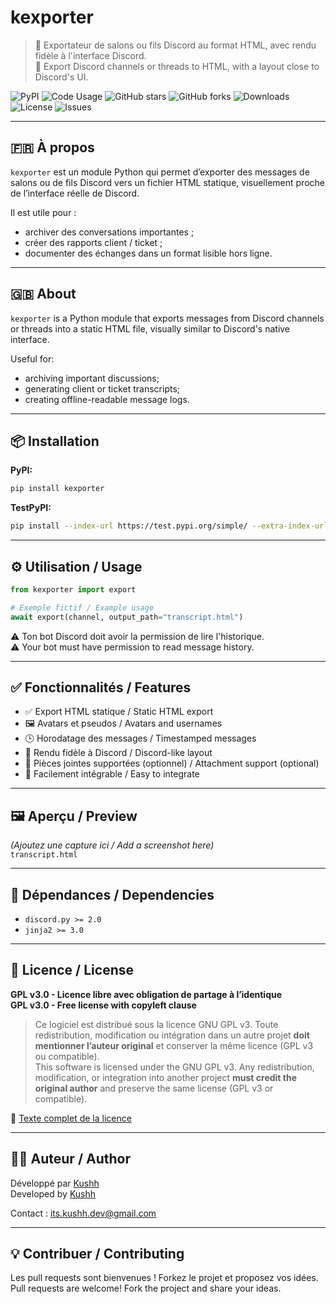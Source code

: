 # kexporter

> 🧾 Exportateur de salons ou fils Discord au format HTML, avec rendu fidèle à l'interface Discord.  
> 🧾 Export Discord channels or threads to HTML, with a layout close to Discord's UI.

![PyPI](https://img.shields.io/pypi/v/kexporter?style=flat-square&color=0a7cdb)
![Code Usage](https://img.shields.io/badge/code%20used-90%%25-0a7cdb?style=flat-square)
![GitHub stars](https://img.shields.io/github/stars/itsKushh/kexporter?style=flat-square&color=0a7cdb)
![GitHub forks](https://img.shields.io/github/forks/itsKushh/kexporter?style=flat-square&color=0a7cdb)
![Downloads](https://img.shields.io/pypi/dt/kexporter?style=flat-square&color=0a7cdb)
![License](https://img.shields.io/badge/license-GPL--3.0-0a7cdb?style=flat-square)
![Issues](https://img.shields.io/github/issues/itsKushh/kexporter?style=flat-square&color=0a7cdb)

---

## 🇫🇷 À propos

`kexporter` est un module Python qui permet d’exporter des messages de salons ou de fils Discord vers un fichier HTML statique, visuellement proche de l’interface réelle de Discord.

Il est utile pour :
- archiver des conversations importantes ;
- créer des rapports client / ticket ;
- documenter des échanges dans un format lisible hors ligne.

---

## 🇬🇧 About

`kexporter` is a Python module that exports messages from Discord channels or threads into a static HTML file, visually similar to Discord's native interface.

Useful for:
- archiving important discussions;
- generating client or ticket transcripts;
- creating offline-readable message logs.

---

## 📦 Installation

**PyPI:**

```bash
pip install kexporter
```

**TestPyPI:**

```bash
pip install --index-url https://test.pypi.org/simple/ --extra-index-url https://pypi.org/simple kexporter
```

---

## ⚙️ Utilisation / Usage

```python
from kexporter import export

# Exemple fictif / Example usage
await export(channel, output_path="transcript.html")
```

⚠️ Ton bot Discord doit avoir la permission de lire l'historique.  
⚠️ Your bot must have permission to read message history.

---

## ✅ Fonctionnalités / Features

- ✅ Export HTML statique / Static HTML export
- 🖼️ Avatars et pseudos / Avatars and usernames
- 🕒 Horodatage des messages / Timestamped messages
- 🎨 Rendu fidèle à Discord / Discord-like layout
- 📎 Pièces jointes supportées (optionnel) / Attachment support (optional)
- 🔧 Facilement intégrable / Easy to integrate

---

## 🖼️ Aperçu / Preview

*(Ajoutez une capture ici / Add a screenshot here)*  
`transcript.html`

---

## 🔧 Dépendances / Dependencies

- `discord.py >= 2.0`
- `jinja2 >= 3.0`

---

## 📄 Licence / License

**GPL v3.0 - Licence libre avec obligation de partage à l’identique**  
**GPL v3.0 - Free license with copyleft clause**

> Ce logiciel est distribué sous la licence GNU GPL v3. Toute redistribution, modification ou intégration dans un autre projet **doit mentionner l’auteur original** et conserver la même licence (GPL v3 ou compatible).  
> This software is licensed under the GNU GPL v3. Any redistribution, modification, or integration into another project **must credit the original author** and preserve the same license (GPL v3 or compatible).

🔗 [Texte complet de la licence](https://www.gnu.org/licenses/gpl-3.0.fr.html)

---

## 🙋‍♂️ Auteur / Author

Développé par [Kushh](https://github.com/itsKushh)  
Developed by [Kushh](https://github.com/itsKushh)

Contact : [its.kushh.dev@gmail.com](mailto:its.kushh.dev@gmail.com)

---

## 💡 Contribuer / Contributing

Les pull requests sont bienvenues ! Forkez le projet et proposez vos idées.  
Pull requests are welcome! Fork the project and share your ideas.
